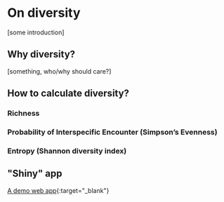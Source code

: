 # On diversity
[some introduction]

## Why diversity?
[something, who/why should care?]

## How to calculate diversity?

### Richness

### Probability of Interspecific Encounter (Simpson’s Evenness)

### Entropy (Shannon diversity index)

## "Shiny" app
[A demo web app](https://weitingwlin.shinyapps.io/shinydemo/){:target="_blank"} 

